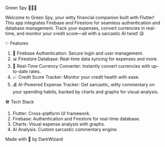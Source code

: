 Green Spy 🕵️‍♂️💸

Welcome to Green Spy, your witty financial companion built with Flutter! This app integrates Firebase and Firestore for seamless authentication and database management. Track your expenses, convert currencies in real-time, and monitor your credit score—all with a sarcastic AI twist! 😜

✨ Features

1. 🔐 Firebase Authentication: Secure login and user management.
2. 📊 Firestore Database: Real-time data syncing for expenses and more.
3. 💱 Real-Time Currency Converter: Instantly convert currencies with up-to-date rates.
4. 📈 Credit Score Tracker: Monitor your credit health with ease.
5. 💰 AI-Powered Expense Tracker: Get sarcastic, witty commentary on your spending habits, backed by charts and graphs for visual analysis.


🛠️ Tech Stack

1. Flutter: Cross-platform UI framework.
2. Firebase: Authentication and Firestore for real-time database.
3. Charts: Visual expense analysis with graphs.
4. AI Analysis: Custom sarcastic commentary engine.



Made with 💚 by DarkWizard
